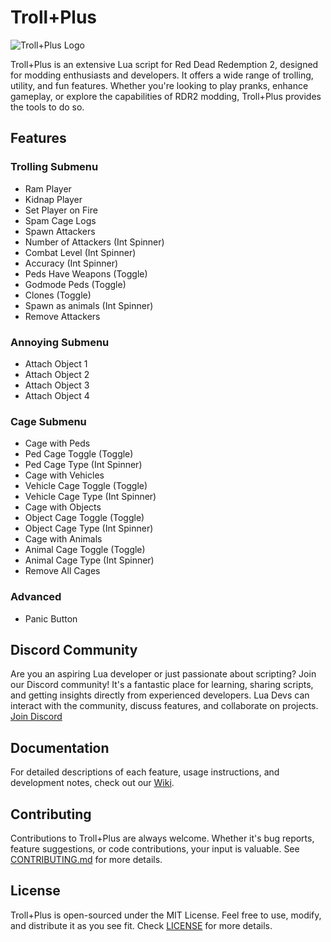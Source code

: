 # Troll+Plus

![Troll+Plus Logo](https://cdn.discordapp.com/attachments/1073664984875270165/1200843395506114732/TrollPlus_Art_Final.png?ex=65c7a790&is=65b53290&hm=aec0521704af4c14a87ea1b49620fdfee2857f679bf47fcad924fe68329abda1&)

Troll+Plus is an extensive Lua script for Red Dead Redemption 2, designed for modding enthusiasts and developers. It offers a wide range of trolling, utility, and fun features. Whether you're looking to play pranks, enhance gameplay, or explore the capabilities of RDR2 modding, Troll+Plus provides the tools to do so.

## Features

### Trolling Submenu
- Ram Player
- Kidnap Player
- Set Player on Fire
- Spam Cage Logs
- Spawn Attackers
- Number of Attackers (Int Spinner)
- Combat Level (Int Spinner)
- Accuracy (Int Spinner)
- Peds Have Weapons (Toggle)
- Godmode Peds (Toggle)
- Clones (Toggle)
- Spawn as animals (Int Spinner)
- Remove Attackers

### Annoying Submenu
- Attach Object 1
- Attach Object 2
- Attach Object 3
- Attach Object 4

### Cage Submenu
- Cage with Peds
- Ped Cage Toggle (Toggle)
- Ped Cage Type (Int Spinner)
- Cage with Vehicles
- Vehicle Cage Toggle (Toggle)
- Vehicle Cage Type (Int Spinner)
- Cage with Objects
- Object Cage Toggle (Toggle)
- Object Cage Type (Int Spinner)
- Cage with Animals
- Animal Cage Toggle (Toggle)
- Animal Cage Type (Int Spinner)
- Remove All Cages

### Advanced
- Panic Button

## Discord Community

Are you an aspiring Lua developer or just passionate about scripting? Join our Discord community! It's a fantastic place for learning, sharing scripts, and getting insights directly from experienced developers.
Lua Devs can interact with the community, discuss features, and collaborate on projects. [Join Discord](https://discord.gg/fortitudescriptcorral)

## Documentation

For detailed descriptions of each feature, usage instructions, and development notes, check out our [Wiki](link-to-your-github-wiki-page).

## Contributing

Contributions to Troll+Plus are always welcome. Whether it's bug reports, feature suggestions, or code contributions, your input is valuable. See [CONTRIBUTING.md](link-to-CONTRIBUTING.md) for more details.

## License

Troll+Plus is open-sourced under the MIT License. Feel free to use, modify, and distribute it as you see fit. Check [LICENSE](https://github.com/Nobody272/Troll-Plus/blob/main/LICENSE) for more details.
